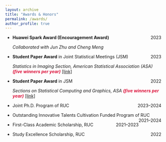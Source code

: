 ```yaml
---
layout: archive
title: "Awards & Honors"
permalink: /awards/
author_profile: true
---
```


* **Huawei Spark Award (Encouragement Award)** <span style="float:right">2023</span>

    *Collaborated with Jun Zhu and Cheng Meng*

* **Student Paper Award** in Joint Statistical Meetings (JSM) <span style="float:right">2023</span>

    *Statistics in Imaging Section, American Statistical Association (ASA) <font color=Crimson><b>(five winners per year)</b></font>* [[link]](https://community.amstat.org/statisticsinimagingsection/announcements#:~:text=2023%20STUDENT%20PAPER%20COMPETITION&text=The%20selected%20winners%20will%20present,of%20%241%2C000%20and%20%24500%2C%20respectively)

* **Student Paper Award** in JSM <span style="float:right">2022</span>

    *Sections on Statistical Computing and Graphics, ASA <font color=Crimson><b>(five winners per year)</b></font>* [[link]](https://community.amstat.org/jointscsg-section/awards/student-paper-competition)

* Joint Ph.D. Program of RUC <span style="float:right">2023–2024</span> 

* Outstanding Innovative Talents Cultivation Funded Program of RUC <span style="float:right">2021–2024</span> 

* First-Class Academic Scholarship, RUC <span style="float:right">2021–2023</span> 

* Study Excellence Scholarship, RUC <span style="float:right">2022</span>